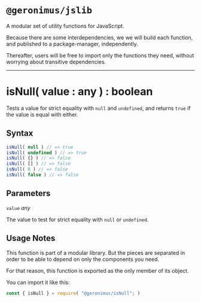 # `@geronimus/jslib`

A modular set of utility functions for JavaScript.

Because there are some interdependencies, we we will build each function, and published to a package-manager, independently.

Thereafter, users will be free to import only the functions they need, without worrying about transitive dependencies.


---

# isNull( value : any ) : boolean

Tests a value for strict equality with `null` and `undefined`, and returns `true` if the value is equal with either.

## Syntax

```javascript
isNull( null ) // => true
isNull( undefined ) // => true
isNull( {} ) // => false
isNull( [] ) // => false
isNull( 0 ) // => false
isNull( false ) // => false
```

## Parameters

`value` *any*

The value to test for strict equality with `null` or `undefined`.

## Usage Notes

This function is part of a modular library. But the pieces are separated in order to be able to depend on only the components you need.

For that reason, this function is exported as the only member of its object.

You can import it like this:

```javascript
const { isNull } = require( "@geronimus/isNull"; )
```

